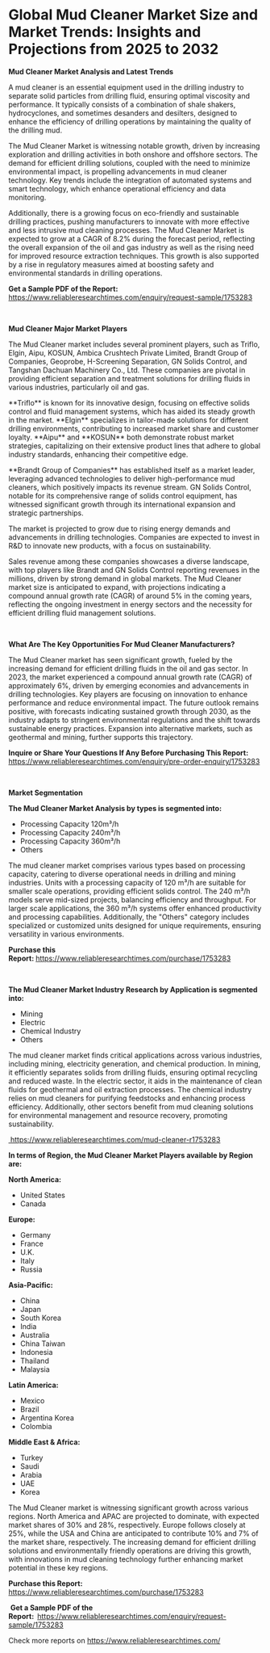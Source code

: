 <p><h1>Global Mud Cleaner Market Size and Market Trends: Insights and Projections from 2025 to 2032</h1></p><p><strong>Mud Cleaner Market Analysis and Latest Trends</strong></p>
<p><p>A mud cleaner is an essential equipment used in the drilling industry to separate solid particles from drilling fluid, ensuring optimal viscosity and performance. It typically consists of a combination of shale shakers, hydrocyclones, and sometimes desanders and desilters, designed to enhance the efficiency of drilling operations by maintaining the quality of the drilling mud.</p><p>The Mud Cleaner Market is witnessing notable growth, driven by increasing exploration and drilling activities in both onshore and offshore sectors. The demand for efficient drilling solutions, coupled with the need to minimize environmental impact, is propelling advancements in mud cleaner technology. Key trends include the integration of automated systems and smart technology, which enhance operational efficiency and data monitoring.</p><p>Additionally, there is a growing focus on eco-friendly and sustainable drilling practices, pushing manufacturers to innovate with more effective and less intrusive mud cleaning processes. The Mud Cleaner Market is expected to grow at a CAGR of 8.2% during the forecast period, reflecting the overall expansion of the oil and gas industry as well as the rising need for improved resource extraction techniques. This growth is also supported by a rise in regulatory measures aimed at boosting safety and environmental standards in drilling operations.</p></p>
<p><strong>Get a Sample PDF of the Report:&nbsp;</strong> <a href="https://www.reliableresearchtimes.com/enquiry/request-sample/1753283?utm_campaign=2997&utm_medium=2&utm_source=Github&utm_content=ia&utm_term=09042025&utm_id=mud-cleaner">https://www.reliableresearchtimes.com/enquiry/request-sample/1753283</a></p>
<p>&nbsp;</p>
<p><strong>Mud Cleaner Major Market Players</strong></p>
<p><p>The Mud Cleaner market includes several prominent players, such as Triflo, Elgin, Aipu, KOSUN, Ambica Crushtech Private Limited, Brandt Group of Companies, Geoprobe, H-Screening Separation, GN Solids Control, and Tangshan Dachuan Machinery Co., Ltd. These companies are pivotal in providing efficient separation and treatment solutions for drilling fluids in various industries, particularly oil and gas.</p><p>**Triflo** is known for its innovative design, focusing on effective solids control and fluid management systems, which has aided its steady growth in the market. **Elgin** specializes in tailor-made solutions for different drilling environments, contributing to increased market share and customer loyalty. **Aipu** and **KOSUN** both demonstrate robust market strategies, capitalizing on their extensive product lines that adhere to global industry standards, enhancing their competitive edge.</p><p>**Brandt Group of Companies** has established itself as a market leader, leveraging advanced technologies to deliver high-performance mud cleaners, which positively impacts its revenue stream. GN Solids Control, notable for its comprehensive range of solids control equipment, has witnessed significant growth through its international expansion and strategic partnerships.</p><p>The market is projected to grow due to rising energy demands and advancements in drilling technologies. Companies are expected to invest in R&D to innovate new products, with a focus on sustainability.</p><p>Sales revenue among these companies showcases a diverse landscape, with top players like Brandt and GN Solids Control reporting revenues in the millions, driven by strong demand in global markets. The Mud Cleaner market size is anticipated to expand, with projections indicating a compound annual growth rate (CAGR) of around 5% in the coming years, reflecting the ongoing investment in energy sectors and the necessity for efficient drilling fluid management solutions.</p></p>
<p>&nbsp;</p>
<p><strong>What Are The Key Opportunities For Mud Cleaner Manufacturers?</strong></p>
<p><p>The Mud Cleaner market has seen significant growth, fueled by the increasing demand for efficient drilling fluids in the oil and gas sector. In 2023, the market experienced a compound annual growth rate (CAGR) of approximately 6%, driven by emerging economies and advancements in drilling technologies. Key players are focusing on innovation to enhance performance and reduce environmental impact. The future outlook remains positive, with forecasts indicating sustained growth through 2030, as the industry adapts to stringent environmental regulations and the shift towards sustainable energy practices. Expansion into alternative markets, such as geothermal and mining, further supports this trajectory.</p></p>
<p><strong>Inquire or Share Your Questions If Any Before Purchasing This Report:</strong> <a href="https://www.reliableresearchtimes.com/enquiry/pre-order-enquiry/1753283?utm_campaign=2997&utm_medium=2&utm_source=Github&utm_content=ia&utm_term=09042025&utm_id=mud-cleaner">https://www.reliableresearchtimes.com/enquiry/pre-order-enquiry/1753283</a></p>
<p>&nbsp;</p>
<p><strong>Market Segmentation</strong></p>
<p><strong>The Mud Cleaner Market Analysis by types is segmented into:</strong></p>
<p><ul><li>Processing Capacity 120m³/h</li><li>Processing Capacity 240m³/h</li><li>Processing Capacity 360m³/h</li><li>Others</li></ul></p>
<p><p>The mud cleaner market comprises various types based on processing capacity, catering to diverse operational needs in drilling and mining industries. Units with a processing capacity of 120 m³/h are suitable for smaller scale operations, providing efficient solids control. The 240 m³/h models serve mid-sized projects, balancing efficiency and throughput. For larger scale applications, the 360 m³/h systems offer enhanced productivity and processing capabilities. Additionally, the "Others" category includes specialized or customized units designed for unique requirements, ensuring versatility in various environments.</p></p>
<p><strong>Purchase this Report:&nbsp;</strong><a href="https://www.reliableresearchtimes.com/purchase/1753283?utm_campaign=2997&utm_medium=2&utm_source=Github&utm_content=ia&utm_term=09042025&utm_id=mud-cleaner">https://www.reliableresearchtimes.com/purchase/1753283</a></p>
<p>&nbsp;</p>
<p><strong>The Mud Cleaner Market Industry Research by Application is segmented into:</strong></p>
<p><ul><li>Mining</li><li>Electric</li><li>Chemical Industry</li><li>Others</li></ul></p>
<p><p>The mud cleaner market finds critical applications across various industries, including mining, electricity generation, and chemical production. In mining, it efficiently separates solids from drilling fluids, ensuring optimal recycling and reduced waste. In the electric sector, it aids in the maintenance of clean fluids for geothermal and oil extraction processes. The chemical industry relies on mud cleaners for purifying feedstocks and enhancing process efficiency. Additionally, other sectors benefit from mud cleaning solutions for environmental management and resource recovery, promoting sustainability.</p></p>
<p><a href="https://www.reliableresearchtimes.com/mud-cleaner-r1753283?utm_campaign=2997&utm_medium=2&utm_source=Github&utm_content=ia&utm_term=09042025&utm_id=mud-cleaner">&nbsp;https://www.reliableresearchtimes.com/mud-cleaner-r1753283</a></p>
<p><strong>In terms of Region, the Mud Cleaner Market Players available by Region are:</strong></p>
<p>
    <p> <strong> North America: </strong>
        <ul>
            <li>United States</li>
            <li>Canada</li>
        </ul>
        </p> 
    <p> <strong> Europe: </strong>
        <ul>
            <li>Germany</li>
            <li>France</li>
            <li>U.K.</li>
            <li>Italy</li>
            <li>Russia</li>
        </ul>
        </p> 
    <p> <strong> Asia-Pacific: </strong>
        <ul>
            <li>China</li>
            <li>Japan</li>
            <li>South Korea</li>
            <li>India</li>
            <li>Australia</li>
            <li>China Taiwan</li>
            <li>Indonesia</li>
            <li>Thailand</li>
            <li>Malaysia</li>
        </ul>
        </p> 
    <p> <strong> Latin America: </strong>
        <ul>
            <li>Mexico</li>
            <li>Brazil</li>
            <li>Argentina Korea</li>
            <li>Colombia</li>
        </ul>
        </p> 
    <p> <strong> Middle East & Africa: </strong>
        <ul>
            <li>Turkey</li>
            <li>Saudi</li>
            <li>Arabia</li>
            <li>UAE</li>
            <li>Korea</li>
        </ul>
    </p>
    </p>
<p><p>The Mud Cleaner market is witnessing significant growth across various regions. North America and APAC are projected to dominate, with expected market shares of 30% and 28%, respectively. Europe follows closely at 25%, while the USA and China are anticipated to contribute 10% and 7% of the market share, respectively. The increasing demand for efficient drilling solutions and environmentally friendly operations are driving this growth, with innovations in mud cleaning technology further enhancing market potential in these key regions.</p></p>
<p><strong>Purchase this Report: </strong><a href="https://www.reliableresearchtimes.com/purchase/1753283?utm_campaign=2997&utm_medium=2&utm_source=Github&utm_content=ia&utm_term=09042025&utm_id=mud-cleaner">https://www.reliableresearchtimes.com/purchase/1753283</a></p>
<p>&nbsp;<strong>Get a Sample PDF of the Report:&nbsp;&nbsp;</strong><a href="https://www.reliableresearchtimes.com/enquiry/request-sample/1753283?utm_campaign=2997&utm_medium=2&utm_source=Github&utm_content=ia&utm_term=09042025&utm_id=mud-cleaner">https://www.reliableresearchtimes.com/enquiry/request-sample/1753283</a></p>
<p><strong></strong></p>
<p>Check more reports on <a href="https://www.reliableresearchtimes.com/?utm_campaign=2997&utm_medium=2&utm_source=Github&utm_content=ia&utm_term=09042025&utm_id=mud-cleaner">https://www.reliableresearchtimes.com/</a></p>